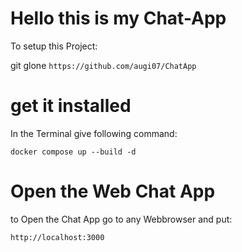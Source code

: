 # Hello this is my Chat-App

To setup this Project:

git glone ``https://github.com/augi07/ChatApp``

# get it installed

In the Terminal give following command:

``docker compose up --build -d``

# Open the Web Chat App

to Open the Chat App go to any Webbrowser and put:

``http://localhost:3000``